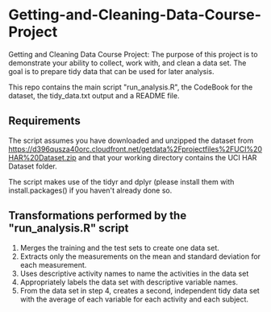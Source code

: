 # Getting-and-Cleaning-Data-Course-Project
Getting and Cleaning Data Course Project:  The purpose of this project is to demonstrate your ability to collect, work with, and clean a data set. The goal is to prepare tidy data that can be used for later analysis.

This repo contains the main script "run_analysis.R", the CodeBook for the dataset, the tidy_data.txt output and a README file.

## Requirements

The script assumes you have downloaded and unzipped the dataset from https://d396qusza40orc.cloudfront.net/getdata%2Fprojectfiles%2FUCI%20HAR%20Dataset.zip and that your working directory contains the UCI HAR Dataset folder.

The script makes use of the tidyr and dplyr (please install them with install.packages() if you haven't already done so.

## Transformations performed by the "run_analysis.R" script

1. Merges the training and the test sets to create one data set.
2. Extracts only the measurements on the mean and standard deviation for each measurement.
3. Uses descriptive activity names to name the activities in the data set
4. Appropriately labels the data set with descriptive variable names.
5. From the data set in step 4, creates a second, independent tidy data set with the average of each variable for each activity and each subject.
